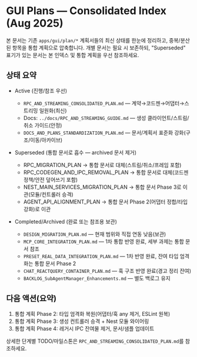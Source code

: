 # GUI Plans — Consolidated Index (Aug 2025)

본 문서는 기존 `apps/gui/plan/*` 계획서들의 최신 상태를 한눈에 정리하고, 중복/분산된 항목을 통합 계획으로 압축합니다. 개별 문서는 필요 시 보존하되, "Superseded" 표기가 있는 문서는 본 인덱스 및 통합 계획을 우선 참조하세요.

## 상태 요약

- Active (진행/참조 우선)
  - `RPC_AND_STREAMING_CONSOLIDATED_PLAN.md` — 계약→코드젠→어댑터→스트리밍 일원화(최신)
  - Docs: `../docs/RPC_AND_STREAMING_GUIDE.md` — 생성 클라이언트/스트림/취소 가이드(안정)
  - `DOCS_AND_PLANS_STANDARDIZATION_PLAN.md` — 문서/계획서 표준화 강화(구조/이동/아카이브)

 - Superseded (통합 문서로 흡수 — archived 문서 제거)
   - RPC_MIGRATION_PLAN → 통합 문서로 대체(스트림/취소/프레임 포함)
   - RPC_CODEGEN_AND_IPC_REMOVAL_PLAN → 통합 문서로 대체(코드젠 정책/안전 덮어쓰기 포함)
   - NEST_MAIN_SERVICES_MIGRATION_PLAN → 통합 문서 Phase 3로 이관(모듈/컨트롤러 승격)
   - AGENT_API_ALIGNMENT_PLAN → 통합 문서 Phase 2(어댑터 정합/타입 강화)로 이관

- Completed/Archived (완료 또는 참조용 보관)
  - `DESIGN_MIGRATION_PLAN.md` — 현재 범위와 직접 연동 낮음(보관)
  - `MCP_CORE_INTEGRATION_PLAN.md` — 1차 통합 반영 완료, 세부 과제는 통합 문서 참조
  - `PRESET_REAL_DATA_INTEGRATION_PLAN.md` — 1차 반영 완료, 잔여 타입 엄격화는 통합 문서 Phase 2
  - `CHAT_REACTQUERY_CONTAINER_PLAN.md` — 훅 구조 반영 완료(경고 정리 잔여)
  - `BACKLOG_SubAgentManager_Enhancements.md` — 별도 백로그 유지

## 다음 액션(요약)

1) 통합 계획 Phase 2: 타입 엄격화 복원(어댑터/훅 any 제거, ESLint 원복)
2) 통합 계획 Phase 3: 생성 컨트롤러 승격 + Nest 모듈 와이어링
3) 통합 계획 Phase 4: 레거시 IPC 잔여물 제거, 문서/샘플 업데이트

상세한 단계별 TODO/마일스톤은 `RPC_AND_STREAMING_CONSOLIDATED_PLAN.md`를 참조하세요.
